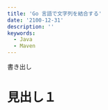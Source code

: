 ```yaml
---
title: 'Go 言語で文字列を結合する'
date: '2100-12-31'
description: ''
keywords:
  - Java
  - Maven
---
```


書き出し

見出し１
====

